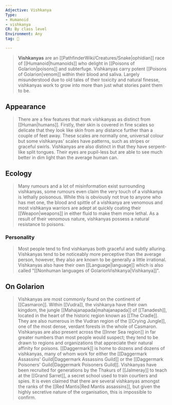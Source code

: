 ```yaml
---
Adjective: Vishkanya
Type:
- Humanoid
- vishkanya
CR: By class level
Environment: Any
tag: 👹

---
```


> **Vishkanyas** are an [[PathfinderWiki/Creatures/Snake|ophidian]] race of [[Humanoid|humanoids]] who delight in [[Poisons of Golarion|poisons]] and subterfuge. Vishkanyas carry potent [[Poisons of Golarion|venom]] within their blood and saliva. Largely misunderstood due to old tales of their toxicity and natural finesse, vishkanyas work to grow into more than just what stories paint them to be.



## Appearance

> There are a few features that mark vishkanyas as distinct from [[Human|humans]]. Firstly, their skin is covered in fine scales so delicate that they look like skin from any distance further than a couple of feet away. These scales are normally one, universal colour but some vishkanyas' scales have patterns, such as stripes or graceful swirls. Vishkanyas are also distinct in that they have serpent-like split tongues. Their eyes are pupil-less but are able to see much better in dim light than the average human can.


## Ecology

> Many rumours and a lot of misinformation exist surrounding vishkanyas, some rumours even claim the very touch of a vishkanya is lethally poisonous. While this is obviously not true to anyone who has met one, the blood and spittle of a vishkanya are venomous and most vishkanya warriors are adept at quickly coating their [[Weapon|weapons]] in either fluid to make them more lethal. As a result of their venomous nature, vishkanyas possess a natural resistance to poisons.


### Personality

> Most people tend to find vishkanyas both graceful and subtly alluring. Vishkanyas tend to be noticeably more perceptive than the average person, however, they also are known to be generally a little irrational. Vishkanyas also have their own [[Language|language]] which is also called "[[Nonhuman languages of GolarionVishkanya|Vishkanya]]".


## On Golarion

> Vishkanyas are most commonly found on the continent of [[Casmaron]]. Within [[Vudra]], the vishkanya have their own kingdom, the jungle [[Mahajanapada|mahajanapada]] of [[Tanadesh]], located in the heart of the historic region known as [[The Cradle]]. They are also numerous in the Vudran region of the [[Crying Jungle]], one of the most dense, verdant forests in the whole of Casmaron. Vishkanyas are also present across the [[Inner Sea region]] in far greater numbers than most people would suspect; they tend to be drawn to regions and organizations that appreciate their natural affinity for poisons. [[Daggermark]] is home to dozens and dozens of vishkanyas, many of whom work for either the [[Daggermark Assassins' Guild|Daggermark Assassins Guild]] or the [[Daggermark Poisoners' Guild|Daggermark Poisoners Guild]]. Vishkanyas have been recruited for generations by the Thakurs of [[Jalmeray]] to teach at the [[Grand Sarret]], a secret school used to train courtiers and spies. It is even claimed that there are several vishkanyas amongst the ranks of the [[Red Mantis|Red Mantis assassins]], but given the highly secretive nature of the organisation, this is impossible to confirm.








